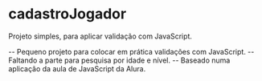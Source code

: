 # cadastroJogador
Projeto simples, para aplicar validação com JavaScript.

-- Pequeno projeto para colocar em prática validações com JavaScript.
-- Faltando a parte para pesquisa por idade e nível.
-- Baseado numa aplicação da aula de JavaScript da Alura.
